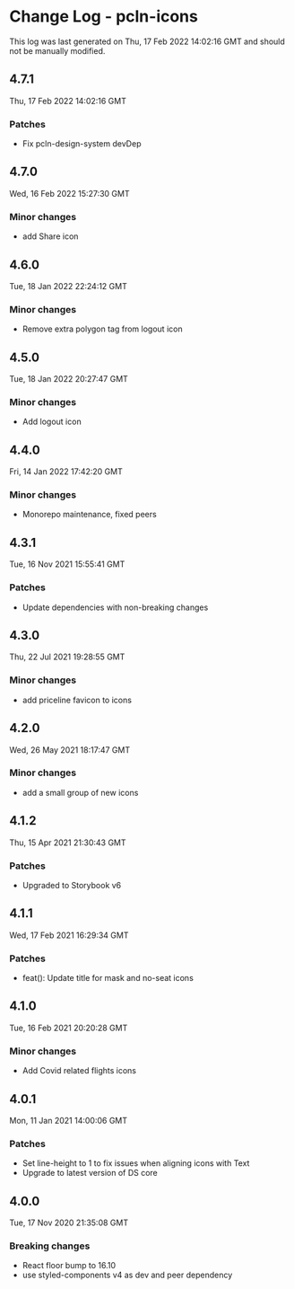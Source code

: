 # Change Log - pcln-icons

This log was last generated on Thu, 17 Feb 2022 14:02:16 GMT and should not be manually modified.

## 4.7.1
Thu, 17 Feb 2022 14:02:16 GMT

### Patches

- Fix pcln-design-system devDep

## 4.7.0
Wed, 16 Feb 2022 15:27:30 GMT

### Minor changes

- add Share icon

## 4.6.0
Tue, 18 Jan 2022 22:24:12 GMT

### Minor changes

- Remove extra polygon tag from logout icon

## 4.5.0
Tue, 18 Jan 2022 20:27:47 GMT

### Minor changes

- Add logout icon

## 4.4.0
Fri, 14 Jan 2022 17:42:20 GMT

### Minor changes

- Monorepo maintenance, fixed peers

## 4.3.1
Tue, 16 Nov 2021 15:55:41 GMT

### Patches

- Update dependencies with non-breaking changes

## 4.3.0
Thu, 22 Jul 2021 19:28:55 GMT

### Minor changes

- add priceline favicon to icons

## 4.2.0
Wed, 26 May 2021 18:17:47 GMT

### Minor changes

- add a small group of new icons

## 4.1.2
Thu, 15 Apr 2021 21:30:43 GMT

### Patches

- Upgraded to Storybook v6

## 4.1.1
Wed, 17 Feb 2021 16:29:34 GMT

### Patches

- feat(): Update title for mask and no-seat icons

## 4.1.0
Tue, 16 Feb 2021 20:20:28 GMT

### Minor changes

- Add Covid related flights icons

## 4.0.1
Mon, 11 Jan 2021 14:00:06 GMT

### Patches

- Set line-height to 1 to fix issues when aligning icons with Text
- Upgrade to latest version of DS core

## 4.0.0
Tue, 17 Nov 2020 21:35:08 GMT

### Breaking changes

- React floor bump to 16.10
- use styled-components v4 as dev and peer dependency

